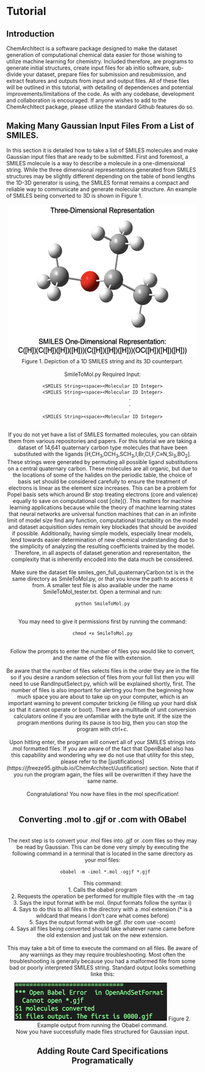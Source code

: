 <h1>Tutorial</h1>

<h2>Introduction</h2>
ChemArchItect is a software package designed to make the dataset generation of computational chemical data easier for those wishing to utilize machine learning for chemistry. Included therefore, are programs to generate initial structures, create input files for ab initio software, sub-divide your dataset, prepare files for submission and resubmission, and extract features and outputs from input and output files. All of these files will be outlined in this tutorial, with detailing of dependences and potential improvements/limitations of the code. As with any codebase, development and collaboration is encouraged. If anyone wishes to add to the ChemArchItect package, please utilize the standard Github features do so.

<h2>Making Many Gaussian Input Files From a List of SMILES.</h2>
In this section it is detailed how to take a list of SMILES molecules and make Gaussian input files that are ready to be submitted. First and foremost, a SMILES molecule is a way to describe a molecule in a one-dimensional string. While the three dimensional representations generated from SMILES structures may be slightly different depending on the table of bond lengths the 1D-3D generator is using, the SMILES format remains a compact and reliable way to communicate and generate molecular structure. An example of SMILES being converted to 3D is shown in Figure 1.
<p><center><img src="https://github.com/jfreeze95/ChemArchitect/blob/023d02da5645215e04e6f8fbc1c24d2997f0ddc5/SMILESEx.png" alt="Figure 1. Depiction of a 1D SMILES string and its 3D counterpart." width="500" height="400" class="center">
Figure 1. Depiction of a 1D SMILES string and its 3D counterpart.</center</p>
 <br><br>
 SmileToMol.py Required Input:

  
    <SMILES String><space><Molecular ID Integer>
    <SMILES String><space><Molecular ID Integer>
                        .
                        .
                        .
    <SMILES String><space><Molecular ID Integer>
      
<br>
If you do not yet have a list of SMILES formatted molecules, you can obtain them from various repositories and papers. For this tutorial we are taking a dataset of 14,641 quaternary carbon type molecules that have been substituted with the ligands [H,CH<sub>3</sub>,OCH<sub>3</sub>,SCH<sub>3</sub>,I,Br,Cl,F,C&equiv;N,Si<sub>3</sub>,BO<sub>2</sub>]. These strings were generated by permuting all possible ligand substitutions on a central quaternary carbon. These molecules are all organic, but due to the locations of some of the halides on the periodic table, the choice of basis set should be considered carefully to ensure the treatment of electrons is linear as the element size increases. This can be a problem for Popel basis sets which around Br stop treating electrons (core and valence) equally to save on computational cost [cite](). This matters for machine learning applications because while the theory of machine learning states that neural networks are universal function machines that can in an infinite limit of model size find any function, computational tractability on the model and dataset acquisition sides remain key blockades that should be avoided if possible. Additionally, having simple models, especially linear models, lend towards easier determination of new chemical understanding due to the simplicity of analyzing the resulting coefficients trained by the model. Therefore, in all aspects of dataset generation and representaiton, the complexity that is inherently encoded into the data much be considered.
<br><br>
Make sure the dataset file smiles_gen_full_quaternaryCarbon.txt is in the same directory as SmileToMol.py, or that you know the path to access it from. A smaller test file is also available under the name SmileToMol_tester.txt. Open a terminal and run:<br>
      
      
    python SmileToMol.py

<br>
You may need to give it permissions first by running the command:<br>
      
      
    chmod +x SmileToMol.py
      
<br>
Follow the prompts to enter the number of files you would like to convert, and the name of the file with extension. <br><br>
Be aware that the number of files selects files in the order they are in the file so if you desire a random selection of files from your full list then you will need to use RandInputSelect.py, which will be explained shortly, first. The number of files is also important for alerting you from the beginning how much space you are about to take up on your computer, which is an important warning to prevent computer bricking (ie filling up your hard disk so that it cannot operate or boot). There are a multitude of unit conversion calculators online if you are unfamiliar with the byte unit. If the size the program mentions during its pause is too big, then you can stop the program with ctrl+c.
<br><br>
  Upon hitting enter, the program will convert all of your SMILES strings into .mol formatted files. If you are aware of the fact that OpenBabel also has this capability and wondering why we do not use that utility for this step, please refer to the [justifications](https://jfreeze95.github.io/ChemArchitect/Justification) section. Note that if you run the program again, the files will be overwritten if they have the same name.
 <br><br>
Congratulations! You now have files in the mol specification!
<br><br>
      <h2>Converting .mol to .gjf or .com with OBabel</h2><br>
The next step is to convert your .mol files into .gjf or .com files so they may be read by Gaussian. This can be done very simply by executing the following command in a terminal that is located in the same directory as your mol files:
      
      
      obabel -m -imol *.mol -ogjf *.gjf
      
      
This command:<br>
      1. Calls the obabel program <br>
      2. Requests the operation be performed for multiple files with the -m tag<br>
      3. Says the input format with be mol. (Input formats follow the syntax i<extension>)<br>
      4. Says to do this to all files in the directory with a .mol extension (* is a wildcard that means I don't care what comes before)<br>
      5. Says the output format with be gjf. (for com use -ocom)<br>
      4. Says all files being converted should take whatever name came before the old extension and just tak on the new extension.<br>
<br>
This may take a bit of time to execute the command on all files. Be aware of any warnings as they may require troubleshooting. Most often the troubleshooting is generally because you had a malformed file from some bad or poorly interpreted SMILES string. Standard output looks something linke this:
<p><center><img src="https://github.com/jfreeze95/ChemArchitect/blob/61019436d2b0021af427bcdf664278c36b4081fb/ObabelEx.png" alt="Figure 2. Example output from running the Obabel command." width="400" height="100" class="center">
Figure 2. Example output from running the Obabel command.</center</p>
<br>
Now you have successfully made files structured for Gaussian input.
  
  <h2>Adding Route Card Specifications Programatically</h2>
